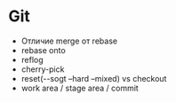 # Git

- Отличие merge от rebase
- rebase onto
- reflog
- cherry-pick
- reset(--sogt –hard –mixed) vs checkout
- work area / stage area / commit